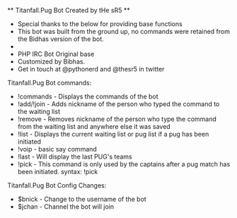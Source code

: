 
** Titanfall.Pug Bot Created by tHe sR5 **
* Special thanks to the below for providing base functions
* This bot was built from the ground up, no commands were retained from the Bidhas version of the bot.
*
* PHP IRC Bot Original base
* Customized by Bibhas.
* Get in touch at @pythonerd and @thesr5 in twitter

Titanfall.Pug Bot commands:

* !commands - Displays the commands of the bot
* !add/!join - Adds nickname of the person who typed the command to the waiting list
* !remove - Removes nickname of the person who type the command from the waiting list and anywhere else it was saved
* !list - Displays the current waiting list or pug list if a pug has been initiated
* !voip - basic say command
* !last - Will display the last PUG's teams
* !pick - This command is only used by the captains after a pug match has been initiated. syntax: !pick <NUMBER>

Titanfall.Pug Bot Config Changes:

* $bnick - Change to the username of the bot
* $jchan - Channel the bot will join



